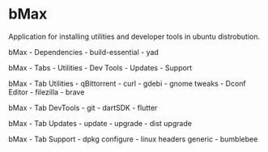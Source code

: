 # bMax
Application for installing utilities and developer tools in ubuntu distrobution.

bMax - Dependencies
    - build-essential 
    - yad

bMax - Tabs
    - Utilities
    - Dev Tools
    - Updates
    - Support

bMax - Tab Utilities
    - qBittorrent
    - curl
    - gdebi
    - gnome tweaks
    - Dconf Editor
    - filezilla
    - brave

bMax - Tab DevTools
    - git
    - dartSDK
    - flutter

bMax - Tab Updates
    - update
    - upgrade
    - dist upgrade

bMax - Tab Support
    - dpkg configure
    - linux headers generic
    - bumblebee